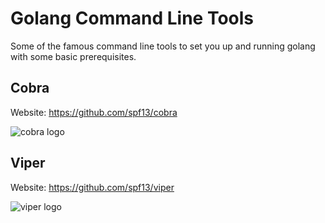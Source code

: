 
Golang Command Line Tools
=========================

Some of the famous command line tools
to set you up and running golang with some basic prerequisites.

Cobra
-----

Website: https://github.com/spf13/cobra

![cobra logo](https://cloud.githubusercontent.com/assets/173412/10886352/ad566232-814f-11e5-9cd0-aa101788c117.png)


Viper
-----

Website: https://github.com/spf13/viper

![viper logo](https://cloud.githubusercontent.com/assets/173412/10886745/998df88a-8151-11e5-9448-4736db51020d.png)




